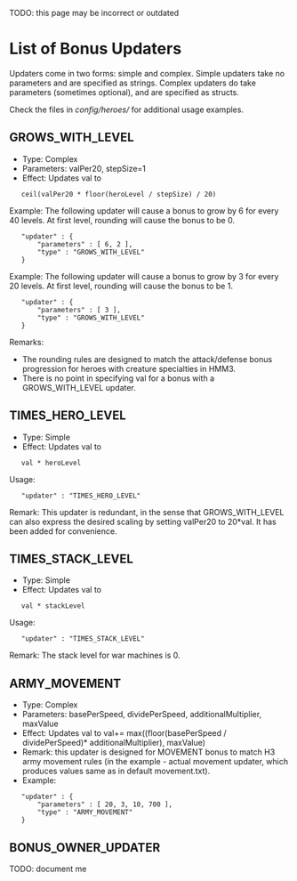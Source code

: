 TODO: this page may be incorrect or outdated

# List of Bonus Updaters

Updaters come in two forms: simple and complex. Simple updaters take no
parameters and are specified as strings. Complex updaters do take
parameters (sometimes optional), and are specified as structs.

Check the files in *config/heroes/* for additional usage examples.

## GROWS_WITH_LEVEL

-   Type: Complex
-   Parameters: valPer20, stepSize=1
-   Effect: Updates val to

`   ceil(valPer20 * floor(heroLevel / stepSize) / 20)`

Example: The following updater will cause a bonus to grow by 6 for every
40 levels. At first level, rounding will cause the bonus to be 0.

`   "updater" : {`  
`       "parameters" : [ 6, 2 ],`  
`       "type" : "GROWS_WITH_LEVEL"`  
`   }`

Example: The following updater will cause a bonus to grow by 3 for every
20 levels. At first level, rounding will cause the bonus to be 1.

`   "updater" : {`  
`       "parameters" : [ 3 ],`  
`       "type" : "GROWS_WITH_LEVEL"`  
`   }`

Remarks:

-   The rounding rules are designed to match the attack/defense bonus
    progression for heroes with creature specialties in HMM3.
-   There is no point in specifying val for a bonus with a
    GROWS_WITH_LEVEL updater.

## TIMES_HERO_LEVEL

-   Type: Simple
-   Effect: Updates val to

`   val * heroLevel`

Usage:

`   "updater" : "TIMES_HERO_LEVEL"`

Remark: This updater is redundant, in the sense that GROWS_WITH_LEVEL
can also express the desired scaling by setting valPer20 to 20\*val. It
has been added for convenience.

## TIMES_STACK_LEVEL

-   Type: Simple
-   Effect: Updates val to

`   val * stackLevel`

Usage:

`   "updater" : "TIMES_STACK_LEVEL"`

Remark: The stack level for war machines is 0.

## ARMY_MOVEMENT

-   Type: Complex
-   Parameters: basePerSpeed, dividePerSpeed, additionalMultiplier,
    maxValue
-   Effect: Updates val to val+= max((floor(basePerSpeed /
    dividePerSpeed)\* additionalMultiplier), maxValue)
-   Remark: this updater is designed for MOVEMENT bonus to match H3 army
    movement rules (in the example - actual movement updater, which
    produces values same as in default movement.txt).
-   Example:

`   "updater" : {`  
`       "parameters" : [ 20, 3, 10, 700 ],`  
`       "type" : "ARMY_MOVEMENT"`  
`   }`

## BONUS_OWNER_UPDATER

TODO: document me